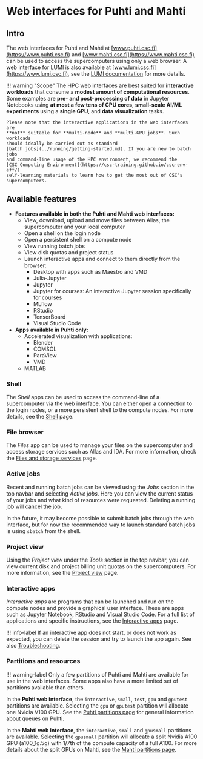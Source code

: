 # Web interfaces for Puhti and Mahti

## Intro

The web interfaces for Puhti and Mahti at
[www.puhti.csc.fi](https://www.puhti.csc.fi) and
[www.mahti.csc.fi](https://www.mahti.csc.fi) can be used to access the
supercomputers using only a web browser. A web interface for LUMI is also
available at [www.lumi.csc.fi](https://www.lumi.csc.fi), see the
[LUMI documentation](https://docs.lumi-supercomputer.eu/runjobs/webui/) for
more details.

!!! warning "Scope"
    The HPC web interfaces are best suited for **interactive workloads** that
    consume a **modest amount of computational resources**. Some examples are
    **pre- and post-processing of data** in Jupyter Notebooks using
    **at most a few tens of CPU cores**, **small-scale AI/ML experiments**
    using a **single GPU**, and **data visualization** tasks.

    Please note that the interactive applications in the web interfaces are
    **not** suitable for **multi-node** and **multi-GPU jobs**. Such workloads
    should ideally be carried out as standard
    [batch jobs](../running/getting-started.md). If you are new to batch jobs
    and command-line usage of the HPC environment, we recommend the
    [CSC Computing Environment](https://csc-training.github.io/csc-env-eff/)
    self-learning materials to learn how to get the most out of CSC's
    supercomputers.

## Available features

- **Features available in both the Puhti and Mahti web interfaces:**
    - View, download, upload and move files between Allas, the supercomputer
      and your local computer
    - Open a shell on the login node
    - Open a persistent shell on a compute node
    - View running batch jobs
    - View disk quotas and project status
    - Launch interactive apps and connect to them directly from the browser:
        - Desktop with apps such as Maestro and VMD
        - Julia-Jupyter
        - Jupyter
        - Jupyter for courses: An interactive Jupyter session specifically for
          courses
        - MLflow
        - RStudio
        - TensorBoard
        - Visual Studio Code
- **Apps available in Puhti only:**
    - Accelerated visualization with applications:
        - Blender
        - COMSOL
        - ParaView
        - VMD
    - MATLAB

### Shell

The _Shell_ apps can be used to access the command-line of a supercomputer via
the web interface. You can either open a connection to the login nodes, or a
more persistent shell to the compute nodes. For more details, see the
[Shell](shell.md) page.

### File browser

The _Files_ app can be used to manage your files on the supercomputer and
access storage services such as Allas and IDA. For more information, check the
[Files and storage services](file-browser.md) page.

### Active jobs

Recent and running batch jobs can be viewed using the _Jobs_ section in the top
navbar and selecting _Active jobs_. Here you can view the current status of
your jobs and what kind of resources were requested. Deleting a running job
will cancel the job. 

In the future, it may become possible to submit batch jobs through the web
interface, but for now the recommended way to launch standard batch jobs is
using `sbatch` from the shell.

### Project view

Using the _Project view_ under the _Tools_ section in the top navbar, you can
view  current disk and project billing unit quotas on the supercomputers. For
more information, see the [Project view](project-view.md) page.

### Interactive apps

_Interactive apps_ are programs that can be launched and run on the compute
nodes and provide a graphical user interface. These are apps such as Jupyter
Notebook, RStudio and Visual Studio Code. For a full list of applications and
specific instructions, see the [Interactive apps](apps.md) page.

!!! info-label
    If an interactive app does not start, or does not work as expected, you can
    delete the session and try to launch the app again. See also
    [Troubleshooting](apps.md#troubleshooting).

### Partitions and resources

!!! warning-label
    Only a few partitions of Puhti and Mahti are available for use in the web
    interfaces. Some apps also have a more limited set of partitions available
    than others.

In the **Puhti web interface**, the `interactive`, `small`, `test`, `gpu` and
`gputest` partitions are available. Selecting the `gpu` or `gputest` partition
will allocate one Nvidia V100 GPU. See the
[Puhti partitions page](../running/batch-job-partitions.md#puhti-partitions)
for general information about queues on Puhti.

In the **Mahti web interface**, the `interactive`, `small` and `gpusmall`
partitions are available. Selecting the `gpusmall` partition will allocate a
split Nvidia A100 GPU (a100_1g.5g) with 1/7th of the compute capacity of a full
A100. For more details about the split GPUs on Mahti, see the
[Mahti partitions page](../running/batch-job-partitions.md#mahti-partitions).
